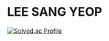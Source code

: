 # LEE SANG YEOP

[![Solved.ac Profile](http://mazassumnida.wtf/api/v2/generate_badge?boj=qpwoei12)](https://solved.ac/qpwoei12/)

<!--
**LilDevsy0117/LilDevsy0117** is a ✨ _special_ ✨ repository because its `README.md` (this file) appears on your GitHub profile.

Here are some ideas to get you started:

- 🔭 I’m currently working on ...
- 🌱 I’m currently learning ...
- 👯 I’m looking to collaborate on ...
- 🤔 I’m looking for help with ...
- 💬 Ask me about ...
- 📫 How to reach me: ...
- 😄 Pronouns: ...
- ⚡ Fun fact: ...
-->
